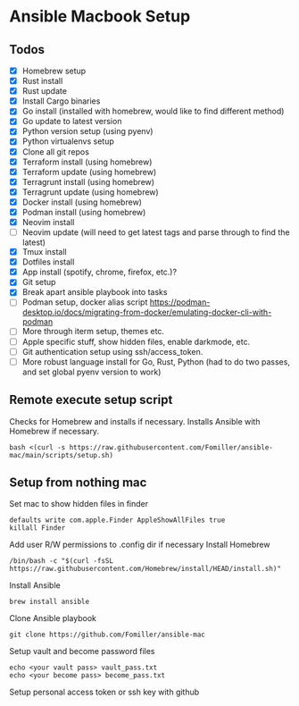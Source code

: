 # Ansible Macbook Setup

## Todos
- [x] Homebrew setup
- [x] Rust install 
- [x] Rust update
- [x] Install Cargo binaries
- [x] Go install (installed with homebrew, would like to find different method)
- [x] Go update to latest version
- [x] Python version setup (using pyenv)
- [x] Python virtualenvs setup
- [x] Clone all git repos
- [x] Terraform install (using homebrew)
- [x] Terraform update (using homebrew)
- [x] Terragrunt install (using homebrew)
- [x] Terragrunt update (using homebrew)
- [x] Docker install (using homebrew) 
- [x] Podman install (using homebrew)
- [x] Neovim install
- [ ] Neovim update (will need to get latest tags and parse through to find the latest)
- [x] Tmux install 
- [x] Dotfiles install
- [x] App install (spotify, chrome, firefox, etc.)?
- [x] Git setup
- [x] Break apart ansible playbook into tasks
- [ ] Podman setup, docker alias script https://podman-desktop.io/docs/migrating-from-docker/emulating-docker-cli-with-podman
- [ ] More through iterm setup, themes etc.
- [ ] Apple specific stuff, show hidden files, enable darkmode, etc. 
- [ ] Git authentication setup using ssh/access_token.
- [ ] More robust language install for Go, Rust, Python (had to do two passes, and set global pyenv version to work)

## Remote execute setup script
Checks for Homebrew and installs if necessary. Installs Ansible with Homebrew if necessary.
```
bash <(curl -s https://raw.githubusercontent.com/Fomiller/ansible-mac/main/scripts/setup.sh)
```

## Setup from nothing mac 
Set mac to show hidden files in finder
```
defaults write com.apple.Finder AppleShowAllFiles true
killall Finder
```
Add user R/W permissions to .config dir if necessary
Install Homebrew
```
/bin/bash -c "$(curl -fsSL https://raw.githubusercontent.com/Homebrew/install/HEAD/install.sh)"
```
Install Ansible
```
brew install ansible
```
Clone Ansible playbook
```
git clone https://github.com/Fomiller/ansible-mac
```
Setup vault and become password files
```
echo <your vault pass> vault_pass.txt
echo <your become pass> become_pass.txt
```
Setup personal access token or ssh key with github
